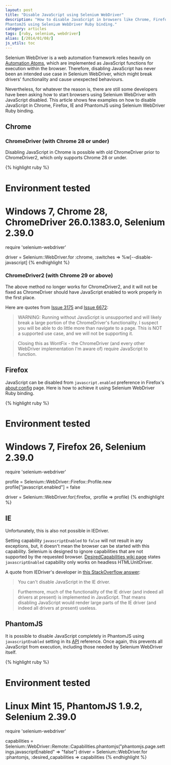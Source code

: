 ```yaml
---
layout: post
title: "Disable JavaScript using Selenium WebDriver"
description: "How to disable JavaScript in browsers like Chrome, Firefox, IE and
PhantomJS using Selenium WebDriver Ruby binding."
category: articles
tags: [ruby, selenium, webdriver]
alias: [/2014/01/08/]
js_utils: toc
---
```

Selenium WebDriver is a web automation framework relies heavily on [Automation Atoms][Automation Atoms],
which are implemented as JavaScript functions for execution within the browser.
Therefore, disabling JavaScript has never been an intended use case in Selenium WebDriver,
which might break drivers' functionality and cause unexpected behaviours.

Nevertheless, for whatever the reason is,
there are still some developers have been asking
how to start browsers using Selenium WebDriver with JavaScript disabled.
This article shows few examples on how to disable JavaScript
in Chrome, Firefox, IE and PhantomJS using Selenium WebDriver Ruby binding.

<div id="toc"></div>

## <a id="chrome"></a>Chrome

### <a id="chromedriver"></a>ChromeDriver (with Chrome 28 or under)

Disabling JavaScript in Chrome is possible 
with old ChromeDriver prior to ChromeDriver2,
which only supports Chrome 28 or under.

{% highlight ruby %}
# Environment tested
# Windows 7, Chrome 28, ChromeDriver 26.0.1383.0, Selenium 2.39.0

require 'selenium-webdriver'

driver = Selenium::WebDriver.for :chrome, :switches => %w[--disable-javascript]
{% endhighlight %}

### <a id="chromedriver-2"></a>ChromeDriver2 (with Chrome 29 or above)

The above method no longer works for ChromeDriver2,
and it will not be fixed as ChromeDriver should have
JavaScript enabled to work properly in the first place.

Here are quotes from [Issue 3175][Issue 3175] and [Issue 6672][Issue 6672]:
> WARNING: Running without JavaScript is unsupported and will likely break a large portion of the ChromeDriver's functionality. I suspect you will be able to do little more than navigate to a page.  This is NOT a supported use case, and we will not be supporting it.

> Closing this as WontFix - the ChromeDriver (and every other WebDriver implementation I'm aware of) require JavaScript to function.

## <a id="firefox"></a>Firefox

JavaScript can be disabled from `javascript.enabled` preference
in Firefox's [about:config][about:config] page.
Here is how to achieve it using Selenium WebDriver Ruby binding.

{% highlight ruby %}
# Environment tested
# Windows 7, Firefox 26, Selenium 2.39.0

require 'selenium-webdriver'

profile = Selenium::WebDriver::Firefox::Profile.new
profile["javascript.enabled"] = false

driver = Selenium::WebDriver.for(:firefox, :profile => profile)
{% endhighlight %}

## <a id="ie"></a>IE

Unfortunately, this is also not possible in IEDriver.

Setting capability `javascriptEnabled` to `false` will not result in any exceptions,
but, it doesn't mean the browser can be started with this capability.
Selenium is designed to ignore capabilities that are not supported by the requested browser.
[DesiredCapabilities wiki page][DesiredCapabilities wiki page] states `javascriptEnabled` capability only
works on headless HTMLUnitDriver.

A quote from IEDriver's developer in [this StackOverflow answer][Disable JS in IEDriver]:
> You can't disable JavaScript in the IE driver.

> Furthermore, much of the functionality of the IE driver
(and indeed all drivers at present) is implemented in JavaScript.
That means disabling JavaScript would render large parts of the IE driver
(and indeed all drivers at present) useless.

## <a id="phantomjs"></a>PhantomJS

It is possible to disable JavaScript completely in PhantomJS
using `javascriptEnabled` setting in its [API][PhantomJS Settings API] reference.
Once again, this prevents all JavaScript from execution,
including those needed by Selenium WebDriver itself.

{% highlight ruby %}
# Environment tested
# Linux Mint 15, PhantomJS 1.9.2, Selenium 2.39.0

require 'selenium-webdriver'

capabilities = Selenium::WebDriver::Remote::Capabilities.phantomjs("phantomjs.page.settings.javascriptEnabled" => "false")
driver = Selenium::WebDriver.for :phantomjs, :desired_capabilities => capabilities
{% endhighlight %}

[Automation Atoms]: http://code.google.com/p/selenium/wiki/AutomationAtoms
[Issue 3175]: https://code.google.com/p/selenium/issues/detail?id=3175
[Issue 6672]: https://code.google.com/p/selenium/issues/detail?id=6672
[about:config]: http://kb.mozillazine.org/About:config
[DesiredCapabilities wiki page]: http://code.google.com/p/selenium/wiki/DesiredCapabilities#Read-write_capabilities
[Disable JS in IEDriver]: http://stackoverflow.com/a/17292038/1177636
[PhantomJS Settings API]: https://github.com/ariya/phantomjs/wiki/API-Reference-WebPage#settings-object